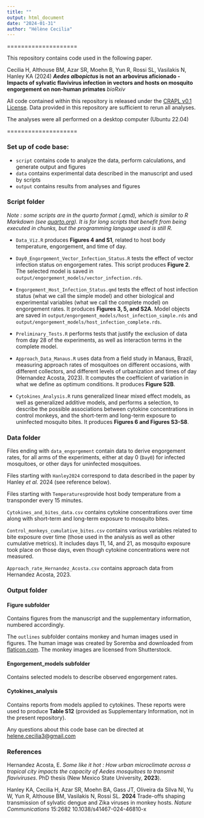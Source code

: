 ```yaml
---
title: ""
output: html_document
date: "2024-01-31"
author: "Hélène Cecilia"
---
```


====================

This repository contains code used in the following paper.

Cecilia H, Althouse BM, Azar SR, Moehn B, Yun R, Rossi SL, Vasilakis N, Hanley KA (2024) ***Aedes albopictus* is not an arbovirus aficionado - Impacts of sylvatic flavivirus infection in vectors and hosts on mosquito engorgement on non-human primates** *bioRxiv*

All code contained within this repository is released under the [CRAPL v0.1 License](http://matt.might.net/articles/crapl/). Data provided in this repository are sufficient to rerun all analyses.

The analyses were all performed on a desktop computer (Ubuntu 22.04)

====================

### Set up of code base:

-   `script` contains code to analyze the data, perform calculations, and generate output and figures
-   `data` contains experimental data described in the manuscript and used by scripts
-   `output` contains results from analyses and figures

### Script folder

*Note : some scripts are in the quarto format (.qmd), which is similar to R Markdown (see [quarto.org](https://quarto.org/)). It is for long scripts that benefit from being executed in chunks, but the programming language used is still R.*

-   `Data_Viz.R` produces **Figures 4 and S1**, related to host body temperature, engorgement, and time of day. 

-   `Day0_Engorgement_Vector_Infection_Status.R` tests the effect of vector infection status on engorgement rates. This script produces **Figure 2**. The selected model is saved in `output/engorgement_models/vector_infection.rds`. 

-   `Engorgement_Host_Infection_Status.qmd` tests the effect of host infection status (what we call the simple model) and other biological and experimental variables (what we call the complete model) on engorgement rates. It produces **Figures 3, 5, and S2A**. Model objects are saved in `output/engorgement_models/host_infection_simple.rds` and `output/engorgement_models/host_infection_complete.rds`. 

-   `Preliminary_Tests.R` performs tests that justify the exclusion of data from day 28 of the experiments, as well as interaction terms in the complete model. 

-   `Approach_Data_Manaus.R` uses data from a field study in Manaus, Brazil, measuring approach rates of mosquitoes on different occasions, with different collectors, and different levels of urbanization and times of day (Hernandez Acosta, 2023). It computes the coefficient of variation in what we define as optimum conditions. It produces **Figure S2B**. 

-   `Cytokines_Analysis.R` runs generalized linear mixed effect models, as well as generalized additive models, and performs a selection, to describe the possible associations between cytokine concentrations in control monkeys, and the short-term and long-term exposure to uninfected mosquito bites. It produces **Figures 6 and Figures S3-S8**.

### Data folder

Files ending with `data_engorgement` contain data to derive engorgement rates, for all arms of the experiments, either at day 0 (`Day0`) for infected mosquitoes, or other days for uninfected mosquitoes.

Files starting with `Hanley2024` correspond to data described in the paper by Hanley *et al.* 2024 (see reference below).

Files starting with `Temperatures`provide host body temperature from a transponder every 15 minutes.

`Cytokines_and_bites_data.csv` contains cytokine concentrations over time along with short-term and long-term exposure to mosquito bites.

`Control_monkeys_cumulative_bites.csv` contains various variables related to bite exposure over time (those used in the analysis as well as other cumulative metrics). It includes days 11, 14, and 21, as mosquito exposure took place on those days, even though cytokine concentrations were not measured.

`Approach_rate_Hernandez_Acosta.csv` contains approach data from Hernandez Acosta, 2023.

### Output folder

#### Figure subfolder

Contains figures from the manuscript and the supplementary information, numbered accordingly.

The `outlines` subfolder contains monkey and human images used in figures. The human image was created by Soremba and downloaded from [flaticon.com](https://www.flaticon.com/). The monkey images are licensed from Shutterstock.

#### Engorgement_models subfolder

Contains selected models to describe observed engorgement rates.

#### Cytokines_analysis

Contains reports from models applied to cytokines. These reports were used to produce **Table S12** (provided as Supplementary Information, not in the present repository).

Any questions about this code base can be directed at [helene.cecilia3\@gmail.com](mailto:helene.cecilia3@gmail.com)

### References 
Hernandez Acosta, E. *Some like it hot : How urban microclimate across a tropical city impacts the capacity of Aedes mosquitoes to transmit flaviviruses*. PhD thesis (New Mexico State University, **2023**).

Hanley KA, Cecilia H, Azar SR, Moehn BA, Gass JT, Oliveira da Silva NI, Yu W, Yun R, Althouse BM, Vasilakis N, Rossi SL. **2024** Trade-offs shaping transmission of sylvatic dengue and Zika viruses in monkey hosts. *Nature Communications* 15:2682 10.1038/s41467-024-46810-x 
